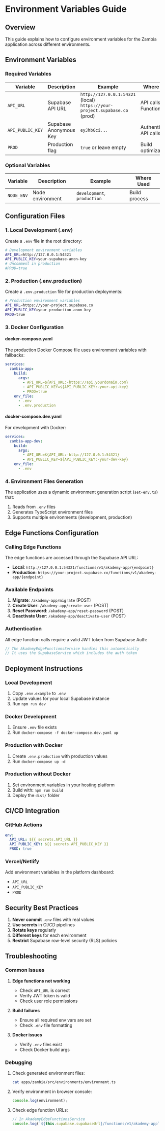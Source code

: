 # Environment Variables Guide

## Overview

This guide explains how to configure environment variables for the Zambia application across different environments.

## Environment Variables

### Required Variables

| Variable         | Description            | Example                                                                       | Where Used                |
| ---------------- | ---------------------- | ----------------------------------------------------------------------------- | ------------------------- |
| `API_URL`        | Supabase API URL       | `http://127.0.0.1:54321` (local)<br>`https://your-project.supabase.co` (prod) | API calls, Edge Functions |
| `API_PUBLIC_KEY` | Supabase Anonymous Key | `eyJhbGci...`                                                                 | Authentication, API calls |
| `PROD`           | Production flag        | `true` or leave empty                                                         | Build optimization        |

### Optional Variables

| Variable   | Description      | Example                     | Where Used    |
| ---------- | ---------------- | --------------------------- | ------------- |
| `NODE_ENV` | Node environment | `development`, `production` | Build process |

## Configuration Files

### 1. Local Development (.env)

Create a `.env` file in the root directory:

```bash
# Development environment variables
API_URL=http://127.0.0.1:54321
API_PUBLIC_KEY=your-supabase-anon-key
# Uncomment in production
#PROD=true
```

### 2. Production (.env.production)

Create a `.env.production` file for production deployments:

```bash
# Production environment variables
API_URL=https://your-project.supabase.co
API_PUBLIC_KEY=your-production-anon-key
PROD=true
```

### 3. Docker Configuration

#### docker-compose.yaml

The production Docker Compose file uses environment variables with fallbacks:

```yaml
services:
  zambia-app:
    build:
      args:
        - API_URL=${API_URL:-https://api.yourdomain.com}
        - API_PUBLIC_KEY=${API_PUBLIC_KEY:-your-api-key}
        - PROD=true
    env_file:
      - .env
      - .env.production
```

#### docker-compose.dev.yaml

For development with Docker:

```yaml
services:
  zambia-app-dev:
    build:
      args:
        - API_URL=${API_URL:-http://127.0.0.1:54321}
        - API_PUBLIC_KEY=${API_PUBLIC_KEY:-your-dev-key}
    env_file:
      - .env
```

### 4. Environment Files Generation

The application uses a dynamic environment generation script (`set-env.ts`) that:

1. Reads from `.env` files
2. Generates TypeScript environment files
3. Supports multiple environments (development, production)

## Edge Functions Configuration

### Calling Edge Functions

The edge functions are accessed through the Supabase API URL:

- **Local**: `http://127.0.0.1:54321/functions/v1/akademy-app/{endpoint}`
- **Production**: `https://your-project.supabase.co/functions/v1/akademy-app/{endpoint}`

### Available Endpoints

1. **Migrate**: `/akademy-app/migrate` (POST)
2. **Create User**: `/akademy-app/create-user` (POST)
3. **Reset Password**: `/akademy-app/reset-password` (POST)
4. **Deactivate User**: `/akademy-app/deactivate-user` (POST)

### Authentication

All edge function calls require a valid JWT token from Supabase Auth:

```typescript
// The AkademyEdgeFunctionsService handles this automatically
// It uses the SupabaseService which includes the auth token
```

## Deployment Instructions

### Local Development

1. Copy `.env.example` to `.env`
2. Update values for your local Supabase instance
3. Run `npm run dev`

### Docker Development

1. Ensure `.env` file exists
2. Run `docker-compose -f docker-compose.dev.yaml up`

### Production with Docker

1. Create `.env.production` with production values
2. Run `docker-compose up -d`

### Production without Docker

1. Set environment variables in your hosting platform
2. Build with: `npm run build`
3. Deploy the `dist/` folder

## CI/CD Integration

### GitHub Actions

```yaml
env:
  API_URL: ${{ secrets.API_URL }}
  API_PUBLIC_KEY: ${{ secrets.API_PUBLIC_KEY }}
  PROD: true
```

### Vercel/Netlify

Add environment variables in the platform dashboard:

- `API_URL`
- `API_PUBLIC_KEY`
- `PROD`

## Security Best Practices

1. **Never commit** `.env` files with real values
2. **Use secrets** in CI/CD pipelines
3. **Rotate keys** regularly
4. **Different keys** for each environment
5. **Restrict** Supabase row-level security (RLS) policies

## Troubleshooting

### Common Issues

1. **Edge functions not working**

   - Check `API_URL` is correct
   - Verify JWT token is valid
   - Check user role permissions

2. **Build failures**

   - Ensure all required env vars are set
   - Check `.env` file formatting

3. **Docker issues**
   - Verify `.env` files exist
   - Check Docker build args

### Debugging

1. Check generated environment files:

   ```bash
   cat apps/zambia/src/environments/environment.ts
   ```

2. Verify environment in browser console:

   ```javascript
   console.log(environment);
   ```

3. Check edge function URLs:
   ```typescript
   // In AkademyEdgeFunctionsService
   console.log(`${this.supabase.supabaseUrl}/functions/v1/akademy-app`);
   ```
